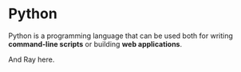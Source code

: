 # Python

Python is a programming language that can be used both for writing **command-line scripts** or building **web applications**.
And Ray here.